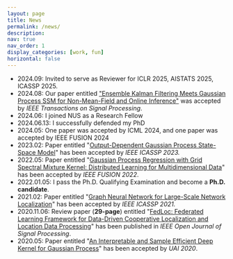 ```yaml
---
layout: page
title: News
permalink: /news/
description: 
nav: true
nav_order: 1
display_categories: [work, fun]
horizontal: false
---
```


- 2024.09: Invited to serve as Reviewer for ICLR 2025, AISTATS 2025, ICASSP 2025.
- 2024.08: Our paper entitled ["Ensemble Kalman Filtering Meets Gaussian Process SSM for Non-Mean-Field and Online Inference"](https://doi.org/10.1109/TSP.2024.3448291) was accepted by _IEEE Transactions on Signal Processing_.
- 2024.06: I joined NUS as a Research Fellow
- 2024.06.13: I successfully defended my PhD
- 2024.05: One paper was accepted by ICML 2024, and one paper was accepted by IEEE FUSION 2024
- 2023.02: Paper entitled "[Output-Dependent Gaussian Process State-Space Model](https://ieeexplore.ieee.org/document/10095784)" has been accepted by *IEEE ICASSP 2023.*
- 2022.05: Paper entitled "[Gaussian Process Regression with Grid Spectral Mixture Kernel: Distributed Learning for Multidimensional Data](<https://ieeexplore.ieee.org/document/9841347>)" has been accepted by *IEEE FUSION 2022*. 
- 2022.01.05: I pass the Ph.D. Qualifying Examination and become a **Ph.D. candidate**.
- 2021.02: Paper entitled "[Graph Neural Network for Large-Scale Network Localization](https://ieeexplore.ieee.org/document/9414520)" has been accepted by *IEEE ICASSP 2021.*
- 2020.11.06: Review paper (**29-page**) entitled "[FedLoc: Federated Learning Framework for Data-Driven Cooperative Localization and Location Data Processing](https://ieeexplore.ieee.org/document/9250516)" has been published in *IEEE Open Journal of Signal Processing*.
- 2020.05: Paper entitled "[An Interpretable and Sample Efficient Deep Kernel for Gaussian Process](<http://proceedings.mlr.press/v124/dai20a.html>)" has been accepted by *UAI 2020*.

